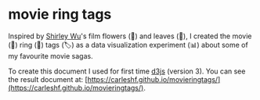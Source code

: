 # movie ring tags

Inspired by [Shirley Wu](http://sxywu.com/)'s film flowers (:hibiscus:) and leaves (:leaves:), I created the movie (:movie_camera:) ring (:ring:) tags (:label:) as a data visualization experiment (:bar_chart:) about some of my favourite movie sagas.

To create this document I used for first time [d3js](https://d3js.org) (version 3). You can see the result document at: [https://carleshf.github.io/movieringtags/](https://carleshf.github.io/movieringtags/).
